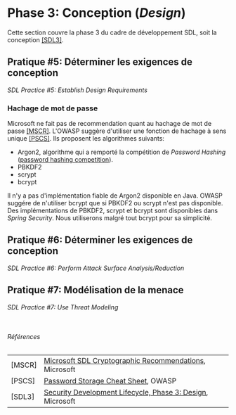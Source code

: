# Phase 3: Conception (_Design_)

Cette section couvre la phase 3 du cadre de développement SDL, soit la conception [[SDL3]](#sdl3).

## Pratique #5: Déterminer les exigences de conception 
_SDL Practice #5: Establish Design Requirements_

### Hachage de mot de passe

Microsoft ne fait pas de recommendation quant au hachage de mot de passe [[MSCR]](#mscr).
L'OWASP suggère d'utiliser une fonction de hachage à sens unique [[PSCS]](#pscs).
Ils proposent les algorithmes suivants:

* Argon2, algorithme qui a remporté la compétition de _Password Hashing_ ([password hashing competition](https://password-hashing.net/)).
* PBKDF2
* scrypt
* bcrypt

Il n'y a pas d'implémentation fiable de Argon2 disponible en Java. 
OWASP suggére de n'utiliser bcrypt que si PBKDF2 ou scrypt n'est pas disponible.
Des implémentations de PBKDF2, scrypt et bcrypt sont disponibles dans _Spring Security_.
Nous utiliserons malgré tout bcrypt pour sa simplicité. 

## Pratique #6: Déterminer les exigences de conception
_SDL Practice #6: Perform Attack Surface Analysis/Reduction_

## Pratique #7: Modélisation de la menace
_SDL Practice #7: Use Threat Modeling_

<br/>

###### Références
|||
|---| ---|
|[MSCR] | <a name="mscr"></a>[Microsoft SDL Cryptographic Recommendations](http://download.microsoft.com/download/6/3/A/63AFA3DF-BB84-4B38-8704-B27605B99DA7/Microsoft%20SDL%20Cryptographic%20Recommendations.pdf), Microsoft|
|[PSCS] | <a name="pscs"></a>[Password Storage Cheat Sheet](https://www.owasp.org/index.php/Password_Storage_Cheat_Sheet), OWASP|
|[SDL3] | <a name="sdl3"></a>[Security Development Lifecycle, Phase 3: Design](https://www.microsoft.com/en-us/SDL/process/design.aspx), Microsoft|
